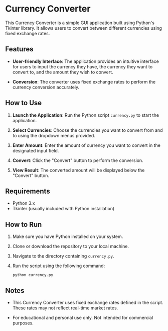 # Currency Converter

This Currency Converter is a simple GUI application built using Python's Tkinter library. It allows users to convert between different currencies using fixed exchange rates.

## Features

- **User-friendly Interface**: The application provides an intuitive interface for users to input the currency they have, the currency they want to convert to, and the amount they wish to convert.

- **Conversion**: The converter uses fixed exchange rates to perform the currency conversion accurately.

## How to Use

1. **Launch the Application**: Run the Python script `currency.py` to start the application.

2. **Select Currencies**: Choose the currencies you want to convert from and to using the dropdown menus provided.

3. **Enter Amount**: Enter the amount of currency you want to convert in the designated input field.

4. **Convert**: Click the "Convert" button to perform the conversion.

5. **View Result**: The converted amount will be displayed below the "Convert" button.

## Requirements

- Python 3.x
- Tkinter (usually included with Python installation)

## How to Run

1. Make sure you have Python installed on your system.

2. Clone or download the repository to your local machine.

3. Navigate to the directory containing `currency.py`.

4. Run the script using the following command:
   ```
   python currency.py
   ```

## Notes

- This Currency Converter uses fixed exchange rates defined in the script. These rates may not reflect real-time market rates.

- For educational and personal use only. Not intended for commercial purposes.
